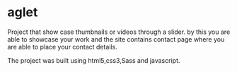 # aglet
Project that show case thumbnails or videos through a slider.
by this you are able to showcase your work and the
site contains contact page where you are able to place your contact details.

The project was built using html5,css3,Sass and javascript.
